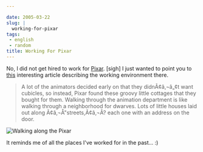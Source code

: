 ```yaml
---

date: 2005-03-22
slug: |
  working-for-pixar
tags:
 - english
 - random
title: Working For Pixar
---
```


No, I did not get hired to work for [Pixar](http://www.pixar.com/).
\[sigh\] I just wanted to point you to
[this](http://aintitcool.com/display.cgi?id=19658#1) interesting article
describing the working environment there.

> A lot of the animators decided early on that they didnÃ¢â‚¬â„¢t want
> cubicles, so instead, Pixar found these groovy little cottages that
> they bought for them. Walking through the animation department is like
> walking through a neighborhood for dwarves. Lots of little houses laid
> out along Ã¢â‚¬Å"streets,Ã¢â‚¬Â? each one with an address on the door.

![Walking along the
Pixar](http://www.aintitcool.com/images/pixar/pixar0_large.jpg)

It reminds me of all the places I've worked for in the past... :)
